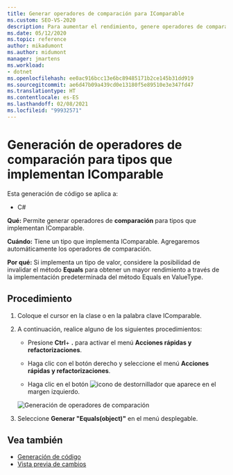 ```yaml
---
title: Generar operadores de comparación para IComparable
ms.custom: SEO-VS-2020
description: Para aumentar el rendimiento, genere operadores de comparación para los tipos que implementan IComparable.
ms.date: 05/12/2020
ms.topic: reference
author: mikadumont
ms.author: midumont
manager: jmartens
ms.workload:
- dotnet
ms.openlocfilehash: ee0ac916bcc13e6bc89485171b2ce145b31dd919
ms.sourcegitcommit: ae6d47b09a439cd0e13180f5e89510e3e347fd47
ms.translationtype: HT
ms.contentlocale: es-ES
ms.lasthandoff: 02/08/2021
ms.locfileid: "99932571"
---
```

# <a name="generate-comparison-operators-for-types-that-implement-icomparable"></a>Generación de operadores de comparación para tipos que implementan IComparable

Esta generación de código se aplica a:

- C#

**Qué:** Permite generar operadores de **comparación** para tipos que implementan IComparable.

**Cuándo:** Tiene un tipo que implementa IComparable. Agregaremos automáticamente los operadores de comparación.

**Por qué:** Si implementa un tipo de valor, considere la posibilidad de invalidar el método **Equals** para obtener un mayor rendimiento a través de la implementación predeterminada del método Equals en ValueType.

## <a name="how-to"></a>Procedimiento

1. Coloque el cursor en la clase o en la palabra clave IComparable.

2. A continuación, realice alguno de los siguientes procedimientos:

   - Presione **Ctrl**+ **.** para activar el menú **Acciones rápidas y refactorizaciones**.

   - Haga clic con el botón derecho y seleccione el menú **Acciones rápidas y refactorizaciones**.

   - Haga clic en el botón ![icono de destornillador](../media/screwdriver-icon.png) que aparece en el margen izquierdo.

   ![Generación de operadores de comparación](media/generate-comparison-operators.png)

3. Seleccione **Generar "Equals(object)"** en el menú desplegable.

## <a name="see-also"></a>Vea también

- [Generación de código](../code-generation-in-visual-studio.md)
- [Vista previa de cambios](../../ide/preview-changes.md)
